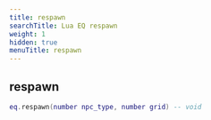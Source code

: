 ```yaml
---
title: respawn
searchTitle: Lua EQ respawn
weight: 1
hidden: true
menuTitle: respawn
---
```

## respawn
```lua
eq.respawn(number npc_type, number grid) -- void
```